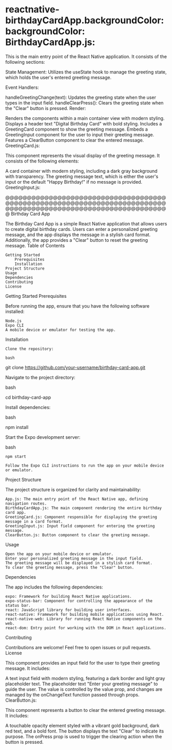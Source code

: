# reactnative-birthdayCardApp.backgroundColor: backgroundColor: BirthdayCardApp.js:

This is the main entry point of the React Native application. It consists of the following sections:

State Management: Utilizes the useState hook to manage the greeting state, which holds the user's entered greeting message.

Event Handlers:

handleGreetingChange(text): Updates the greeting state when the user types in the input field.
handleClearPress(): Clears the greeting state when the "Clear" button is pressed.
Render:

Renders the components within a main container view with modern styling.
Displays a header text "Digital Birthday Card" with bold styling.
Includes a GreetingCard component to show the greeting message.
Embeds a GreetingInput component for the user to input their greeting message.
Features a ClearButton component to clear the entered message.
GreetingCard.js:

This component represents the visual display of the greeting message. It consists of the following elements:

A card container with modern styling, including a dark gray background with transparency.
The greeting message text, which is either the user's input or the default "Happy Birthday!" if no message is provided.
GreetingInput.js:

@@@@@@@@@@@@@@@@@@@@@@@@@@@@@@@@@@@@@@@@@@@@@@@@@@@@@@@@@@@@@@@@@@@@@@@@@@@@@@@@@@@@@@@@@@@@@@@@@@@@@@@@@@@@@@@@
Birthday Card App

The Birthday Card App is a simple React Native application that allows users to create digital birthday cards. Users can enter a personalized greeting message, and the app displays the message in a stylish card format. Additionally, the app provides a "Clear" button to reset the greeting message.
Table of Contents

    Getting Started
        Prerequisites
        Installation
    Project Structure
    Usage
    Dependencies
    Contributing
    License

Getting Started
Prerequisites

Before running the app, ensure that you have the following software installed:

    Node.js
    Expo CLI
    A mobile device or emulator for testing the app.

Installation

    Clone the repository:

    bash

git clone https://github.com/your-username/birthday-card-app.git

Navigate to the project directory:

bash

cd birthday-card-app

Install dependencies:

bash

npm install

Start the Expo development server:

bash

    npm start

    Follow the Expo CLI instructions to run the app on your mobile device or emulator.

Project Structure

The project structure is organized for clarity and maintainability:

    App.js: The main entry point of the React Native app, defining navigation routes.
    BirthdayCardApp.js: The main component rendering the entire birthday card app.
    GreetingCard.js: Component responsible for displaying the greeting message in a card format.
    GreetingInput.js: Input field component for entering the greeting message.
    ClearButton.js: Button component to clear the greeting message.

Usage

    Open the app on your mobile device or emulator.
    Enter your personalized greeting message in the input field.
    The greeting message will be displayed in a stylish card format.
    To clear the greeting message, press the "Clear" button.

Dependencies

The app includes the following dependencies:

    expo: Framework for building React Native applications.
    expo-status-bar: Component for controlling the appearance of the status bar.
    react: JavaScript library for building user interfaces.
    react-native: Framework for building mobile applications using React.
    react-native-web: Library for running React Native components on the web.
    react-dom: Entry point for working with the DOM in React applications.

Contributing

Contributions are welcome! Feel free to open issues or pull requests.
License




This component provides an input field for the user to type their greeting message. It includes:

A text input field with modern styling, featuring a dark border and light gray placeholder text.
The placeholder text "Enter your greeting message" to guide the user.
The value is controlled by the value prop, and changes are managed by the onChangeText function passed through props.
ClearButton.js:

This component represents a button to clear the entered greeting message. It includes:

A touchable opacity element styled with a vibrant gold background, dark red text, and a bold font.
The button displays the text "Clear" to indicate its purpose.
The onPress prop is used to trigger the clearing action when the button is pressed.
